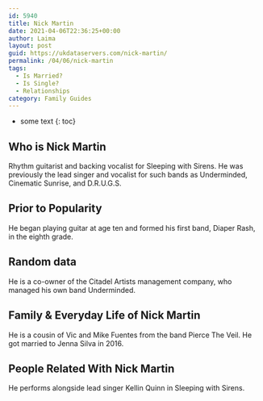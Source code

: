 ```yaml
---
id: 5940
title: Nick Martin
date: 2021-04-06T22:36:25+00:00
author: Laima
layout: post
guid: https://ukdataservers.com/nick-martin/
permalink: /04/06/nick-martin
tags:
  - Is Married?
  - Is Single?
  - Relationships
category: Family Guides
---
```


* some text
{: toc}


## Who is Nick Martin
                  
                  
                  
Rhythm guitarist and backing vocalist for Sleeping with Sirens. He was previously the lead singer and vocalist for such bands as Underminded, Cinematic Sunrise, and D.R.U.G.S.
                  
              
            
              
            
                
                
                
## Prior to Popularity
                  
                  
                  
He began playing guitar at age ten and formed his first band, Diaper Rash, in the eighth grade.
                  
              
            
              
            
                
                
                
## Random data
                  
                  
                  
He is a co-owner of the Citadel Artists management company, who managed his own band Underminded.
                  
              
            
              
            
                
                
                
## Family & Everyday Life of Nick Martin
                  
                  
                  
He is a cousin of Vic and Mike Fuentes from the band Pierce The Veil. He got married to Jenna Silva in 2016.
                  
              
            
              
            
                
                
                
## People Related With Nick Martin
                  
                  
                  
He performs alongside lead singer Kellin Quinn in Sleeping with Sirens.
                  
              
            
              
            
                
              
            
              
              
            
            
              
            
          
          
          